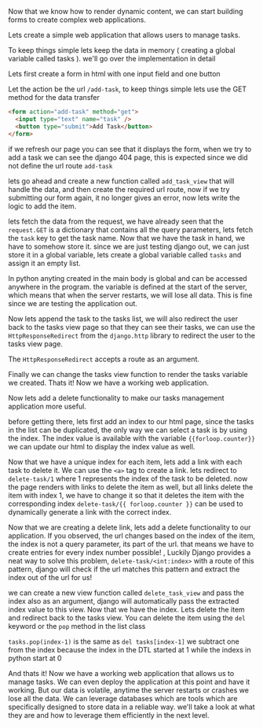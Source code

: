 Now that we know how to render dynamic content, we can start building forms to create complex web applications.

Lets create a simple web application that allows users to manage tasks.

To keep things simple lets keep the data in memory ( creating a global variable called tasks ).
we'll go over the implementation in detail

Lets first create a form in html with one input field and one button

Let the action be the url `/add-task`, to keep things simple lets use the GET method for the data transfer

```html
<form action="add-task" method="get">
  <input type="text" name="task" />
  <button type="submit">Add Task</button>
</form>
```

if we refresh our page you can see that it displays the form, when we try to add a task we can see the django 404 page, this is expected since we did not define the url route `add-task`

lets go ahead and create a new function called `add_task_view` that will handle the data, and then create the required url route, now if we try submitting our form again, it no longer gives an error, now lets write the logic to add the item.

lets fetch the data from the request, we have already seen that the `request.GET` is a dictionary that contains all the query parameters, lets fetch the `task` key to get the task name. Now that we have the task in hand, we have to somehow store it. since we are just testing django out, we can just store it in a global variable, lets create a global variable called `tasks` and assign it an empty list.

In python anyting created in the main body is global and can be accessed anywhere in the program. the variable is defined at the start of the server, which means that when the server restarts, we will lose all data. This is fine since we are testing the application out.

Now lets append the task to the tasks list, we will also redirect the user back to the tasks view page so that they can see their tasks, we can use the `HttpResponseRedirect` from the `django.http` library to redirect the user to the tasks view page.

The `HttpResponseRedirect` accepts a route as an argument.

Finally we can change the tasks view function to render the tasks variable we created. Thats it! Now we have a working web application.

Now lets add a delete functionality to make our tasks management application more useful.

before getting there, lets first add an index to our html page, since the tasks in the list can be duplicated, the only way we can select a task is by using the index. The index value is available with the variable `{{forloop.counter}}` we can update our html to display the index value as well.

Now that we have a unique index for each item, lets add a link with each task to delete it. We can use the `<a>` tag to create a link. lets redirect to `delete-task/1` where 1 represents the index of the task to be deleted. now the page renders with links to delete the item as well, but all links delete the item with index 1, we have to change it so that it deletes the item with the corresponding index `delete-task/{{ forloop.counter }}` can be used to dynamically generate a link with the correct index.

Now that we are creating a delete link, lets add a delete functionality to our application. If you observed, the url changes based on the index of the item, the index is not a query parameter, its part of the url. that means we have to create entries for every index number possible! , Luckily Django provides a neat way to solve this problem, `delete-task/<int:index>` with a route of this pattern, django will check if the url matches this pattern and extract the index out of the url for us!

we can create a new view function called `delete_task_view` and pass the index also as an argument, django will automatically pass the extracted index value to this view. Now that we have the index. Lets delete the item and redirect back to the tasks view. You can delete the item using the `del` keyword or the `pop` method in the list class

`tasks.pop(index-1)` is the same as `del tasks[index-1]` we subtract one from the index because the index in the DTL started at 1 while the indexs in python start at 0

And thats it! Now we have a working web application that allows us to manage tasks. We can even deploy the application at this point and have it working. But our data is volatile, anytime the server restarts or crashes we lose all the data. We can leverage databases which are tools which are specifically designed to store data in a reliable way. we'll take a look at what they are and how to leverage them efficiently in the next level.
